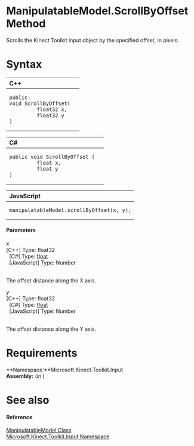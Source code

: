 ManipulatableModel.ScrollByOffset Method  
========================================  

Scrolls the Kinect Toolkit input object by the specified offset, in pixels. <span id="syntaxSection"></span>

Syntax  
======  

<table>
<colgroup>
<col width="100%" />
</colgroup>
<thead>
<tr class="header">
<th align="left">C++</th>
</tr>
</thead>
<tbody>
<tr class="odd">
<td align="left"><pre><code>public:  
void ScrollByOffset(  
         float32 x,  
         float32 y  
)</code></pre></td>
</tr>
</tbody>
</table>

<table>
<colgroup>
<col width="100%" />
</colgroup>
<thead>
<tr class="header">
<th align="left">C#</th>
</tr>
</thead>
<tbody>
<tr class="odd">
<td align="left"><pre><code>public void ScrollByOffset (  
         float x,  
         float y  
)</code></pre></td>
</tr>
</tbody>
</table>

<table>
<colgroup>
<col width="100%" />
</colgroup>
<thead>
<tr class="header">
<th align="left">JavaScript</th>
</tr>
</thead>
<tbody>
<tr class="odd">
<td align="left"><pre><code>manipulatableModel.scrollByOffset(x, y);</code></pre></td>
</tr>
</tbody>
</table>

<span id="ID4EG"></span>
#### Parameters  

*x*    
[C++] Type: float32  
  [C\#] Type: [float](http://msdn.microsoft.com/en-us/library/system.single.aspx)  
  [JavaScript] Type: Number  
   

The offset distance along the X axis.  

*y*    
[C++] Type: float32  
  [C\#] Type: [float](http://msdn.microsoft.com/en-us/library/system.single.aspx)  
  [JavaScript] Type: Number  
   

The offset distance along the Y axis.  

<span id="requirements"></span>

Requirements  
============  

**Namespace:**Microsoft.Kinect.Toolkit.Input  
**Assembly:** (in )  

<span id="ID4ECB"></span>

See also  
========  

<span id="ID4EEB"></span>
#### Reference  

[ManipulatableModel Class](../../ManipulatableModel_Class.md)  
 [Microsoft.Kinect.Toolkit.Input Namespace](../../../Kinect.Toolkit.Input.md)  



<!--Please do not edit the data in the comment block below.-->
<!--
TOCTitle : ScrollByOffset Method
RLTitle : ManipulatableModel.ScrollByOffset Method
KeywordK : ScrollByOffset method
KeywordK : ManipulatableModel.ScrollByOffset method
KeywordF : Microsoft.Kinect.Toolkit.Input.ManipulatableModel.ScrollByOffset
KeywordF : ManipulatableModel.ScrollByOffset
KeywordF : ScrollByOffset
KeywordF : Microsoft.Kinect.Toolkit.Input.ManipulatableModel.ScrollByOffset(System.Single,System.Single)
KeywordA : M:Microsoft.Kinect.Toolkit.Input.ManipulatableModel.ScrollByOffset(System.Single,System.Single)
AssetID : M:Microsoft.Kinect.Toolkit.Input.ManipulatableModel.ScrollByOffset(System.Single,System.Single)
Locale : en-us
CommunityContent : 1
APIType : Managed
APILocation : 
APIName : Microsoft.Kinect.Toolkit.Input.ManipulatableModel.ScrollByOffset
TargetOS : Windows
TopicType : kbSyntax
DevLang : VB
DevLang : CSharp
DevLang : JavaScript
DevLang : C++
DocSet : K4Wv2
ProjType : K4Wv2Proj
Technology : Kinect for Windows
Product : Kinect for Windows SDK v2
productversion : 20
-->
